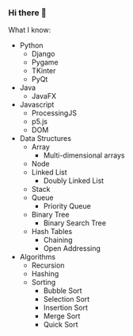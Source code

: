 ### Hi there 👋
What I know:
- Python
  - Django
  - Pygame
  - TKinter
  - PyQt
- Java
  - JavaFX
- Javascript
  - ProcessingJS
  - p5.js
  - DOM
- Data Structures
  - Array
    - Multi-dimensional arrays
  - Node
  - Linked List
    - Doubly Linked List
  - Stack 
  - Queue
    - Priority Queue
  - Binary Tree
    - Binary Search Tree
  - Hash Tables
    - Chaining
    - Open Addressing
- Algorithms
  - Recursion
  - Hashing
  - Sorting
    - Bubble Sort
    - Selection Sort
    - Insertion Sort
    - Merge Sort
    - Quick Sort
  
<!--
**AyushSharma255/AyushSharma255** is a ✨ _special_ ✨ repository because its `README.md` (this file) appears on your GitHub profile.

Here are some ideas to get you started:

- 🔭 I’m currently working on ...
- 🌱 I’m currently learning ...
- 👯 I’m looking to collaborate on ...
- 🤔 I’m looking for help with ...
- 💬 Ask me about ...
- 📫 How to reach me: ...
- 😄 Pronouns: ...
- ⚡ Fun fact: ...
-->
